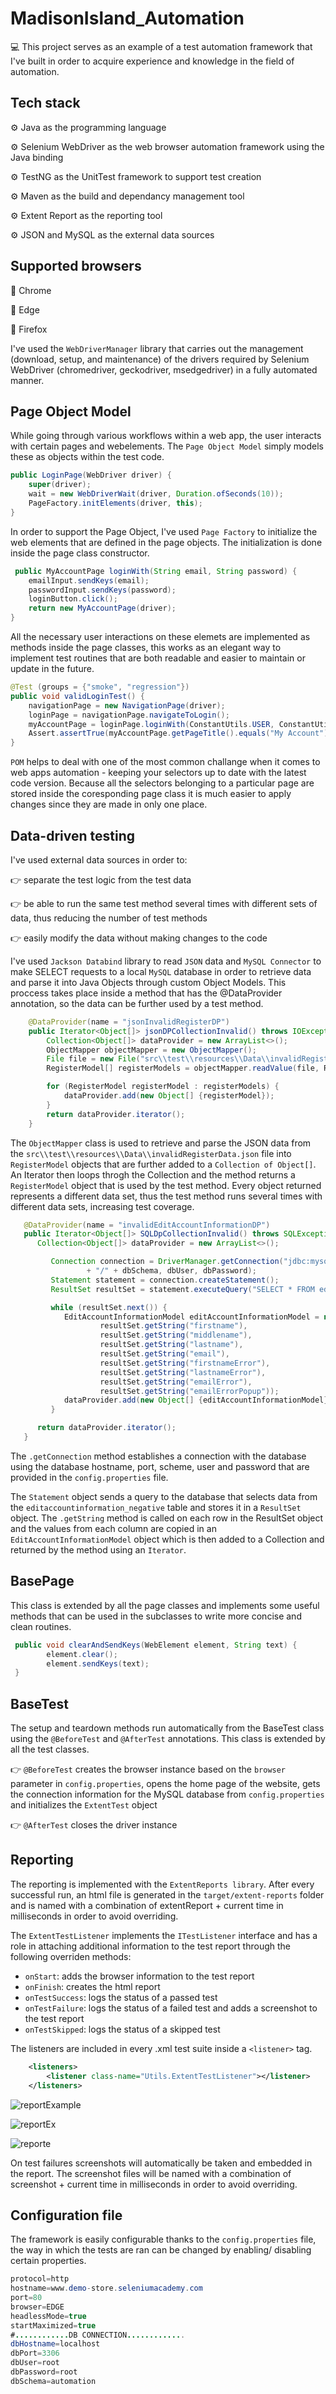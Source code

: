 # MadisonIsland_Automation

:computer: This project serves as an example of a test automation framework that I've built in order to acquire experience and knowledge in the field of automation. 

## Tech stack
:gear: Java as the programming language

:gear: Selenium WebDriver as the web browser automation framework using the Java binding

:gear: TestNG as the UnitTest framework to support test creation 

:gear: Maven as the build and dependancy management tool

:gear: Extent Report as the reporting tool

:gear: JSON and MySQL as the external data sources

## Supported browsers

:pushpin: Chrome

:pushpin: Edge

:pushpin: Firefox

I've used the ```WebDriverManager``` library that carries out the management (download, setup, and maintenance) of the drivers required by Selenium WebDriver (chromedriver, geckodriver, msedgedriver) 
in a fully automated manner.

## Page Object Model
While going through various workflows within a web app, the user interacts with certain pages and webelements. The ```Page Object Model``` simply models these as objects within the test code. 

```java
public LoginPage(WebDriver driver) {
    super(driver);
    wait = new WebDriverWait(driver, Duration.ofSeconds(10));
    PageFactory.initElements(driver, this);
}
```
In order to support the Page Object, I've used ```Page Factory``` to initialize the web elements that are defined in the page objects. The initialization is done inside the page class constructor.

```java
 public MyAccountPage loginWith(String email, String password) {
    emailInput.sendKeys(email);
    passwordInput.sendKeys(password);
    loginButton.click();
    return new MyAccountPage(driver);
}
```

All the necessary user interactions on these elemets are implemented as methods inside the page classes, this works as an elegant way to implement test routines that are both readable and easier to maintain or update in the future.

```java
@Test (groups = {"smoke", "regression"})
public void validLoginTest() {
    navigationPage = new NavigationPage(driver);
    loginPage = navigationPage.navigateToLogin();
    myAccountPage = loginPage.loginWith(ConstantUtils.USER, ConstantUtils.PASSWORD);
    Assert.assertTrue(myAccountPage.getPageTitle().equals("My Account"));
}
 ```   
 
```POM``` helps to deal with one of the most common challange when it comes to web apps automation - keeping your selectors up to date with the latest code version. Because all the selectors belonging to a particular page are stored inside the coresponding page class it is much easier to apply changes since they are made in only one place.

## Data-driven testing

I've used external data sources in order to: 

:point_right: separate the test logic from the test data

:point_right: be able to run the same test method several times with different sets of data, thus reducing the number of test methods 

:point_right: easily modify the data without making changes to the code

I've used ```Jackson Databind``` library to read ```JSON``` data and ```MySQL Connector``` to make SELECT requests to a local ```MySQL``` database in order to retrieve data and parse it into Java Objects through custom Object Models. This proccess takes place inside a method that has the @DataProvider annotation, so the data can be further used by a test method.

```java
    @DataProvider(name = "jsonInvalidRegisterDP")
    public Iterator<Object[]> jsonDPCollectionInvalid() throws IOException {
        Collection<Object[]> dataProvider = new ArrayList<>();
        ObjectMapper objectMapper = new ObjectMapper();
        File file = new File("src\\test\\resources\\Data\\invalidRegisterData.json");
        RegisterModel[] registerModels = objectMapper.readValue(file, RegisterModel[].class);

        for (RegisterModel registerModel : registerModels) {
            dataProvider.add(new Object[] {registerModel});
        }
        return dataProvider.iterator();
    }
```

The ```ObjectMapper``` class is used to retrieve and parse the JSON data from the ```src\\test\\resources\\Data\\invalidRegisterData.json``` file into ```RegisterModel``` objects that are further added to a ```Collection of Object[]```. An Iterator then loops throgh the Collection and the method returns a ```RegisterModel``` object that is used by the test method. Every object returned represents a different data set, thus the test method runs several times with different data sets, increasing test coverage.

```java
   @DataProvider(name = "invalidEditAccountInformationDP")
   public Iterator<Object[]> SQLDpCollectionInvalid() throws SQLException {
      Collection<Object[]> dataProvider = new ArrayList<>();

         Connection connection = DriverManager.getConnection("jdbc:mysql://" + dbHostname + ":" + dbPort
                 + "/" + dbSchema, dbUser, dbPassword);
         Statement statement = connection.createStatement();
         ResultSet resultSet = statement.executeQuery("SELECT * FROM editaccountinformation_negative");

         while (resultSet.next()) {
            EditAccountInformationModel editAccountInformationModel = new EditAccountInformationModel(
                    resultSet.getString("firstname"),
                    resultSet.getString("middlename"),
                    resultSet.getString("lastname"),
                    resultSet.getString("email"),
                    resultSet.getString("firstnameError"),
                    resultSet.getString("lastnameError"),
                    resultSet.getString("emailError"),
                    resultSet.getString("emailErrorPopup"));
            dataProvider.add(new Object[] {editAccountInformationModel});
         }

      return dataProvider.iterator();
   }
```

The ```.getConnection``` method establishes a connection with the database using the database hostname, port, scheme, user and password that are provided in the ```config.properties``` file. 

The ```Statement``` object sends a query to the database that selects data from the ```editaccountinformation_negative``` table and stores it in a ```ResultSet``` object. The ```.getString``` method is called on each row in the ResultSet object and the values from each column are copied in an ```EditAccountInformationModel``` object which is then added to a Collection and returned by the method using an ```Iterator```.

## BasePage

This class is extended by all the page classes and implements some useful methods that can be used in the subclasses to write more concise and clean routines.

```java
 public void clearAndSendKeys(WebElement element, String text) {
        element.clear();
        element.sendKeys(text);
 }
```    

## BaseTest

The setup and teardown methods run automatically from the BaseTest class using the ```@BeforeTest``` and ```@AfterTest``` annotations. This class is extended by all the test classes.

:point_right: ```@BeforeTest``` creates the browser instance based on the ```browser``` parameter in ```config.properties```, opens the home page of the website, gets the connection information for the MySQL database from ```config.properties``` and initializes the ```ExtentTest``` object

:point_right: ```@AfterTest``` closes the driver instance

## Reporting

The reporting is implemented with the ```ExtentReports library```. After every successful run, an html file is generated in the ```target/extent-reports``` folder and is named with a combination of extentReport + current time in milliseconds in order to avoid overriding. 

The ```ExtentTestListener``` implements the ```ITestListener``` interface and has a role in attaching additional information to the test report through the following overriden methods:

+ ```onStart```: adds the browser information to the test report
+ ```onFinish```: creates the html report 
+ ```onTestSuccess```: logs the status of a passed test
+ ```onTestFailure```: logs the status of a failed test and adds a screenshot to the test report
+ ```onTestSkipped```: logs the status of a skipped test

The listeners are included in every .xml test suite inside a ```<listener>``` tag.

```xml
    <listeners>
        <listener class-name="Utils.ExtentTestListener"></listener>
    </listeners>
```

![reportExample](https://user-images.githubusercontent.com/79747055/216767532-b3a6cd7d-4507-4284-aa66-9411a2807df4.png)

![reportEx](https://user-images.githubusercontent.com/79747055/216765342-196655fe-a813-4151-bd45-c568649ce9e3.png)

![reporte](https://user-images.githubusercontent.com/79747055/216765354-870e818c-db84-4c4a-9ed2-1e6c60703e60.png)

On test failures screenshots will automatically be taken and embedded in the report. The screenshot files will be named with a combination of screenshot + current time in milliseconds in order to avoid overriding.

## Configuration file

The framework is easily configurable thanks to the ```config.properties``` file, the way in which the tests are ran can be changed by enabling/ disabling certain properties. 

```java
protocol=http
hostname=www.demo-store.seleniumacademy.com
port=80
browser=EDGE
headlessMode=true
startMaximized=true
#............DB CONNECTION.............
dbHostname=localhost
dbPort=3306
dbUser=root
dbPassword=root
dbSchema=automation
```
